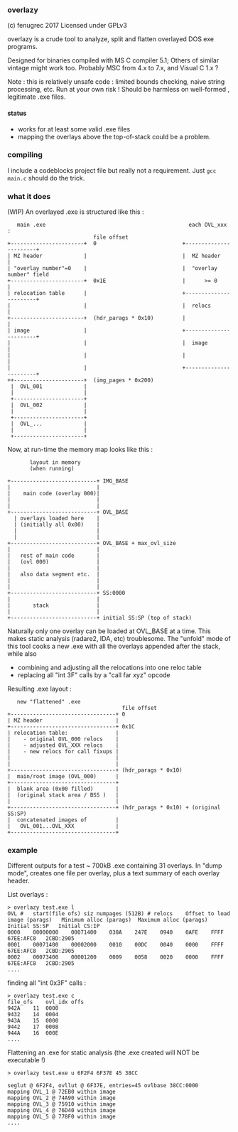 ### overlazy
(c) fenugrec 2017
Licensed under GPLv3

overlazy is a crude tool to analyze, split and flatten overlayed DOS exe programs.
 
Designed for binaries compiled with MS C compiler 5.1;
Others of similar vintage might work too. Probably MSC from 4.x to 7.x, and Visual C 1.x ?

Note : this is relatively unsafe code : limited bounds checking, naive string processing, etc. Run at your own risk !
Should be harmless on well-formed , legitimate .exe files.

#### status
- works for at least some valid .exe files
- mapping the overlays above the top-of-stack could be a problem.

### compiling
I include a codeblocks project file but really not a requirement. Just
```gcc main.c```
should do the trick.

### what it does
(WIP)
An overlayed .exe is structured like this :

```
   main .exe                                             each OVL_xxx :
                           file offset
+-----------------------+  0                           +-----------------------+
| MZ header             |                              |  MZ header            |
| "overlay number"=0    |                              |  "overlay number" field
+-----------------------+  0x1E                        |      >= 0             |
| relocation table      |                              +-----------------------+
|                       |                              |  relocs               |
+-----------------------+  (hdr_parags * 0x10)         |                       |
| image                 |                              +-----------------------+
|                       |                              |  image                |
|                       |                              |                       |
|                       |                              +-----------------------+
++----------------------+  (img_pages * 0x200)
 |  OVL_001             |
 |                      |
 +----------------------+
 |  OVL_002             |
 |                      |
 +----------------------+
 |  OVL_...             |
 |                      |
 +----------------------+

```

Now, at run-time the memory map looks like this :

```
       layout in memory
       (when running)

+---------------------------+ IMG_BASE
|                           |
|    main code (overlay 000)|
|                           |
|                           |
+---------------------------+ OVL_BASE
  | overlays loaded here    |
  | (initially all 0x00)    |
  |                         |
  |                         |
+---------------------------+ OVL_BASE + max_ovl_size
|                           |
|   rest of main code       |
|   (ovl 000)               |
|                           |
|   also data segment etc.  |
|                           |
|                           |
+---------------------------+ SS:0000
|                           |
|       stack               |
|                           |
+---------------------------+ initial SS:SP (top of stack)

```

Naturally only one overlay can be loaded at OVL_BASE at a time. This makes static analysis (radare2, IDA, etc) troublesome.
The "unfold" mode of this tool cooks a new .exe with all the overlays appended after the stack, while also
 - combining and adjusting all the relocations into one reloc table
 - replacing all "int 3F" calls by a "call far xyz" opcode

Resulting .exe layout :

```
   new "flattened" .exe
                                    file offset
+---------------------------------+ 0
| MZ header                       |
+---------------------------------+ 0x1C
| relocation table:               |
|    - original OVL_000 relocs    |
|    - adjusted OVL_XXX relocs    |
|    - new relocs for call fixups |
|                                 |
|                                 |
+---------------------------------+ (hdr_parags * 0x10)
|  main/root image (OVL_000)      |
+---------------------------------+
|  blank area (0x00 filled)       |
|  (original stack area / BSS )   |
|                                 |
+---------------------------------+ (hdr_parags * 0x10) + (original SS:SP)
|  concatenated images of         |
|   OVL_001...OVL_XXX             |
+---------------------------------+

```


### example
Different outputs for a test ~ 700kB .exe containing 31 overlays.
In "dump mode", creates one file per overlay, plus a text summary of each overlay header.

List overlays :
```
> overlazy test.exe l
OVL #	start(file ofs)	siz	numpages (512B)	# relocs	Offset to load image (parags)	Minimum alloc (parags)	Maximum alloc (parags)	Initial SS:SP	Initial CS:IP	
0000	00000000	00071400	038A	247E	0940	0AFE	FFFF	67EE:AFC8	2CBD:2905
0001	00071400	00002000	0010	00DC	0040	0000	FFFF	67EE:AFC8	2CBD:2905
0002	00073400	00001200	0009	0058	0020	0000	FFFF	67EE:AFC8	2CBD:2905
....
```

finding all "int 0x3F" calls :
```
> overlazy test.exe c
file_ofs	ovl_idx	offs
942A	11	0000
9432	14	0004
943A	15	0000
9442	17	0008
944A	16	000E
....
```

Flattening an .exe for static analysis (the .exe created will NOT be executable !)
```
> overlazy test.exe u 6F2F4 6F37E 45 38CC

seglut @ 6F2F4, ovllut @ 6F37E, entries=45 ovlbase 38CC:0000
mapping OVL_1 @ 72EB0 within image
mapping OVL_2 @ 74A90 within image
mapping OVL_3 @ 75910 within image
mapping OVL_4 @ 76D40 within image
mapping OVL_5 @ 778F0 within image
....
```

